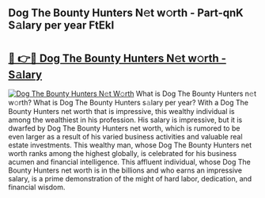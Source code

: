 ## Dog The Bounty Hunters N𝚎t w𝚘rth - Part-qnK S𝚊lary per year FtEkI

# <h2><a href="http://gc47mtq.nevu.top/?p=Dog+The+Bounty+Hunters">🔗 👉🔴 Dog The Bounty Hunters N𝚎t w𝚘rth - S𝚊lary</a></h2>

[![Dog The Bounty Hunters N𝚎t W𝚘rth](https://i.imgur.com/Oavwk0R.jpeg)](http://gc47mtq.nevu.top/?p=Dog+The+Bounty+Hunters)
What is Dog The Bounty Hunters n𝚎t w𝚘rth? What is Dog The Bounty Hunters s𝚊lary per year?
With a Dog The Bounty Hunters net worth that is impressive, this wealthy individual is among the wealthiest in his profession. His salary is impressive, but it is dwarfed by Dog The Bounty Hunters net worth, which is rumored to be even larger as a result of his varied business activities and valuable real estate investments. This wealthy man, whose Dog The Bounty Hunters net worth ranks among the highest globally, is celebrated for his business acumen and financial intelligence. This affluent individual, whose Dog The Bounty Hunters net worth is in the billions and who earns an impressive salary, is a prime demonstration of the might of hard labor, dedication, and financial wisdom.
